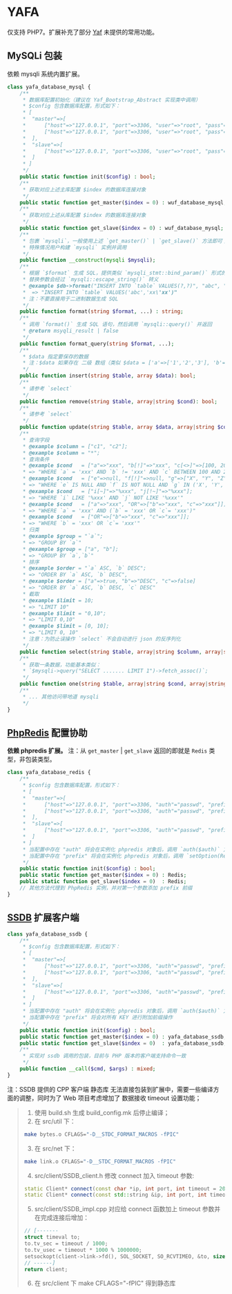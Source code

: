 YAFA
====

仅支持 PHP7。扩展补充了部分 [Yaf](https://github.com/laruence/yaf/tree/php7) 未提供的常用功能。

MySQLi 包装
---
依赖 mysqli 系统内置扩展。

``` php
class yafa_database_mysql {
	/**
	 * 数据库配置初始化（建议在 Yaf_Bootstrap_Abstract 实现类中调用）
	 * $config 包含数据库配置，形式如下：
	 * [
	 *	"master"=>[
	 *		["host"=>"127.0.0.1", "port"=>3306, "user"=>"root", "pass"=>"123456", "db"=>"test"],
	 *		["host"=>"127.0.0.1", "port"=>3306, "user"=>"root", "pass"=>"123456", "db"=>"test"],
	 *	],
	 *	"slave"=>[
	 * 		["host"=>"127.0.0.1", "port"=>3306, "user"=>"root", "pass"=>"123456", "db"=>"test"]
	 *	]
	 * ]
	 */
	public static function init($config) : bool;
	/**
	 * 获取对应上述主库配置 $index 的数据库连接对象
	 */
	public static function get_master($index = 0) : wuf_database_mysql;
	/**
	 * 获取对应上述从库配置 $index 的数据库连接对象
	 */
	public static function get_slave($index = 0) : wuf_database_mysql;
	/**
	 * 包裹 `mysqli`，一般使用上述 `get_master()` | `get_slave()` 方法即可；
	 * 特殊情况用户构建 `mysqli` 实例并调用
	 */
	public function __construct(mysqli $mysqli);
	/**
	 * 根据 `$format` 生成 SQL，提供类似 `mysqli_stmt::bind_param()` 形式的文本替换
	 * 替换参数会经过 `mysqli::escape_string()` 转义
	 * @example $db->format("INSERT INTO `table` VALUES(?,?)", "abc", "xx'xx");
	 *  => "INSERT INTO `table` VALUES('abc','xx\'xx')"
	 * 注：不要直接用于二进制数据生成 SQL
	 */
	public function format(string $format, ...) : string;
	/**
	 * 调用 `format()` 生成 SQL 语句，然后调用 `mysqli::query()` 并返回
	 * @return msyqli_result | false
	 */
	public function format_query(string $format, ...);
	/**
	 * $data 指定要保存的数据
	 * 注：$data 如果存在 二级 数组（类似 $data = ['a'=>['1','2','3'], 'b'=>'xxx'];）将自动使用 `json_encode` 进行序列化
	 */
	public function insert(string $table, array $data): bool;
	/**
	 * 请参考 `select`
	 */
	public function remove(string $table, array|string $cond): bool;
	/**
	 * 请参考 `select`
	 */
	public function update(string $table, array $data, array|string $cond): bool;
	/**
	 * 查询字段
	 * @example $column = ["c1", "c2"];
	 * @example $column = "*";
	 * 查询条件
	 * @example $cond   = ["a"=>"xxx", "b[!]"=>"xxx", "c[<>]"=>[100, 200], "d[><]"=>[300, 400]];
	 * => "WHERE `a` = 'xxx' AND `b` != 'xxx' AND `c` BETWEEN 100 AND 200 AND `d` NOT BETWEEN 300 AND 400"
	 * @example $cond   = ["e"=>null, "f[!]"=>null, "g"=>["X", "Y", "Z"], "h[!]"=>["X", "Y", "Z"]];
	 * => "WHERE `e` IS NULL AND `f` IS NOT NULL AND `g` IN ('X', 'Y', 'Z') AND `h` NOT IN ('X', 'Y', 'Z')"
	 * @example $cond   = ["i[~]"=>"%xxx", "j[!~]"=>"%xxx"];
	 * => "WHERE `i` LIKE '%xxx' AND `j` NOT LIKE '%xxx'"
	 * @example $cond   = ["a"=>"xxx", "OR"=>["b"=>"xxx", "c"=>"xxx"]];
	 * => "WHERE `a` = 'xxx' AND (`b` = 'xxx' OR `c`= 'xxx')"
	 * @example $cond   = ["OR"=>["b"=>"xxx", "c"=>"xxx"]];
	 * => "WHERE `b` = 'xxx' OR `c`= 'xxx'"
	 * 归类
	 * @example $group = "`a`";
	 * => "GROUP BY `a`"
	 * @example $group = ["a", "b"];
	 * => "GROUP BY `a`,`b`"
	 * 排序
	 * @example $order = "`a` ASC, `b` DESC";
	 * => "ORDER BY `a` ASC, `b` DESC",
	 * @example $order = ["a"=>true, "b"=>"DESC", "c"=>false]
	 * => "ORDER BY `a` ASC, `b` DESC, `c` DESC"
	 * 截取
	 * @example $limit = 10;
	 * => "LIMIT 10"
	 * @example $limit = "0,10";
	 * => "LIMIT 0,10"
	 * @example $limit = [0, 10];
	 * => "LIMIT 0, 10"
	 * 注意：为防止误操作 `select` 不会自动进行 json 的反序列化
	 */
	public function select(string $table, array|string $column, array|string $cond, array|string $group, array|string $order, array|string|integer $limit);
	/**
	 * 获取一条数据，功能基本类似：
	 * `$mysqli->query("SELECT ....... LIMIT 1")->fetch_assoc()`;
	 */
	public function one(string $table, array|string $cond, array|string $order);
	/**
	 * ... 其他访问带地道 mysqli
	 */
}
```

[PhpRedis](https://github.com/phpredis/phpredis) 配置协助
---
**依赖 phpredis 扩展。**
注：从 `get_master` | `get_slave` 返回的即就是 `Redis` 类型，非包装类型。

``` php
class yafa_database_redis {
	/**
	 * $config 包含数据库配置，形式如下：
	 * [
	 *	"master"=>[
	 *		["host"=>"127.0.0.1", "port"=>3306, "auth"="passwd", "prefix"=>"pre_"],
	 *		["host"=>"127.0.0.1", "port"=>3306, "auth"="passwd", "prefix"=>"pre_"],
	 *	],
	 *	"slave"=>[
	 * 		["host"=>"127.0.0.1", "port"=>3306, "auth"="passwd", "prefix"=>"pre_"],
	 *	]
	 * ]
	 * 当配置中存在 "auth" 将会在实例化 phpredis 对象后，调用 `auth($auth)` 方法；
	 * 当配置中存在 "prefix" 将会在实例化 phpredis 对象后，调用 `setOption(Reids::OPT_PREFIX, $prefix)`
	 */
	public static function init($config) : bool;
	public static function get_master($index = 0) : Redis;
	public static function get_slave($index = 0)  : Redis;
	// 其他方法代理到 PhpRedis 实例，并对第一个参数添加 prefix 前缀
}
```

[SSDB](https://github.com/ideawu/ssdb) 扩展客户端
---

``` php
class yafa_database_ssdb {
	/**
	 * $config 包含数据库配置，形式如下：
	 * [
	 *	"master"=>[
	 *		["host"=>"127.0.0.1", "port"=>3306, "auth"="passwd", "prefix"=>"pre_"],
	 *		["host"=>"127.0.0.1", "port"=>3306, "auth"="passwd", "prefix"=>"pre_"],
	 *	],
	 *	"slave"=>[
	 * 		["host"=>"127.0.0.1", "port"=>3306, "auth"="passwd", "prefix"=>"pre_"],
	 *	]
	 * ]
	 * 当配置中存在 "auth" 将会在实例化 phpredis 对象后，调用 `auth($auth)` 方法；
	 * 当配置中存在 "prefix" 将会对所有 KEY 进行附加前缀操作
	 */
	public static function init($config) : bool;
	public static function get_master($index = 0) : yafa_database_ssdb;
	public static function get_slave($index = 0)  : yafa_database_ssdb;
	/**
	 * 实现对 ssdb 调用的包装，目前与 PHP 版本的客户端支持命令一致
	 */
	public function __call($cmd, $args) : mixed;
}
```

注：SSDB 提供的 CPP 客户端 静态库 无法直接包装到扩展中，需要一些编译方面的调整，同时为了 Web 项目考虑增加了 数据接收 timeout 设置功能；
> 
> 1. 使用 build.sh 生成 build_config.mk 后停止编译；
> 2. 在 src/util 下：
> ``` bash
> make bytes.o CFLAGS="-D__STDC_FORMAT_MACROS -fPIC"
> ```
> 3. 在 src/net 下：
> ``` bash
> make link.o CFLAGS="-D__STDC_FORMAT_MACROS -fPIC"
> ```
> 4. src/client/SSDB_client.h 修改 connect 加入 timeout 参数:
> ``` cpp
> static Client* connect(const char *ip, int port, int timeout = 2000);
> static Client* connect(const std::string &ip, int port, int timeout = 2000);
> ```
> 5. src/client/SSDB_impl.cpp 对应给 connect 函数加上 timeout 参数并在完成连接后增加：
> ``` cpp
> // [-------
> struct timeval to;  
> to.tv_sec = timeout / 1000;
> to.tv_usec = timeout * 1000 % 1000000;
> setsockopt(client->link->fd(), SOL_SOCKET, SO_RCVTIMEO, &to, sizeof(to));
> // ------]
> return client;
> ```
> 6. 在 src/client 下 make CFLAGS="-fPIC" 得到静态库

